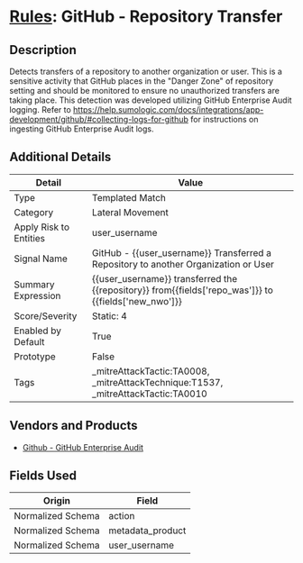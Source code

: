 # [Rules](README.md): GitHub - Repository Transfer

## Description
Detects transfers of a repository to another organization or user. This is a sensitive activity that GitHub places in the "Danger Zone" of repository setting and should be monitored to ensure no unauthorized transfers are taking place. This detection was developed utilizing GitHub Enterprise Audit logging. Refer to https://help.sumologic.com/docs/integrations/app-development/github/#collecting-logs-for-github for instructions on ingesting GitHub Enterprise Audit logs.

## Additional Details
|Detail|Value|
|----|----|
|Type|Templated Match|
|Category|Lateral Movement|
|Apply Risk to Entities|user_username|
|Signal Name|GitHub - {{user_username}} Transferred a Repository to another Organization or User|
|Summary Expression|{{user_username}} transferred the {{repository}} from{{fields['repo_was']}} to {{fields['new_nwo']}}|
|Score/Severity|Static: 4|
|Enabled by Default|True|
|Prototype|False|
|Tags|_mitreAttackTactic:TA0008, _mitreAttackTechnique:T1537, _mitreAttackTactic:TA0010|
## Vendors and Products
- [Github - GitHub Enterprise Audit](../products/e3c8bd8b-6ed8-4332-944d-d0f5dfc462df.md)


## Fields Used

|Origin|Field|
|----|----|
|Normalized Schema|action|
|Normalized Schema|metadata_product|
|Normalized Schema|user_username|


